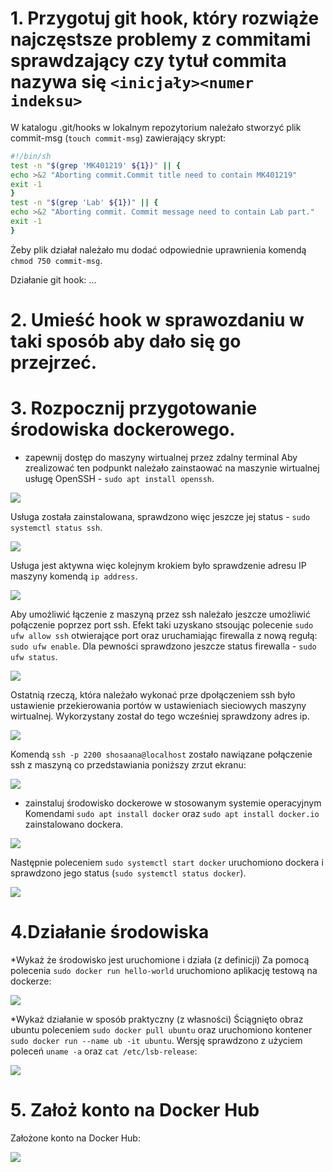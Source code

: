 # 1. Przygotuj git hook, który rozwiąże najczęstsze problemy z commitami sprawdzający czy tytuł commita nazywa się ```<inicjały><numer indeksu>```
W katalogu .git/hooks w lokalnym repozytorium należało stworzyć plik commit-msg (```touch commit-msg```) zawierający skrypt:
```bash
#!/bin/sh
test -n "$(grep 'MK401219' ${1})" || {
echo >&2 "Aborting commit.Commit title need to contain MK401219"
exit -1
}
test -n "$(grep 'Lab' ${1})" || {
echo >&2 "Aborting commit. Commit message need to contain Lab part."
exit -1
}
```
Żeby plik działał należało mu dodać odpowiednie uprawnienia komendą ```chmod 750 commit-msg```.

Działanie git hook:
...

# 2. Umieść hook w sprawozdaniu w taki sposób aby dało się go przejrzeć.
# 3. Rozpocznij przygotowanie środowiska dockerowego.
* zapewnij dostęp do maszyny wirtualnej przez zdalny terminal
Aby zrealizować ten podpunkt należało zainstaować na maszynie wirtualnej usługę OpenSSH - ```sudo apt install openssh```.


![](1.png)


Usługa została zainstalowana, sprawdzono więc jeszcze jej status - ```sudo systemctl status ssh```.


![](2.png)


Usługa jest aktywna więc kolejnym krokiem było sprawdzenie adresu IP maszyny komendą ```ip address```.


![](3.png)


Aby umożliwić łączenie z maszyną przez ssh należało jeszcze umożliwić połączenie poprzez port ssh. Efekt taki uzyskano stsoując polecenie ```sudo ufw allow ssh``` otwierające port oraz uruchamiając firewalla z nową regułą: ```sudo ufw enable```. Dla pewności sprawdzono jeszcze status firewalla - ```sudo ufw status```. 


![](4.png)


Ostatnią rzeczą, która należało wykonać prze dpołączeniem ssh było ustawienie przekierowania portów w ustawieniach sieciowych maszyny wirtualnej. Wykorzystany został do tego wcześniej sprawdzony adres ip.


![](porty.png)


Komendą ```ssh -p 2200 shosaana@localhost``` zostało nawiązane połączenie ssh z maszyną co przedstawiania poniższy zrzut ekranu:


![](pshellok.png)

* zainstaluj środowisko dockerowe w stosowanym systemie operacyjnym
Komendami ```sudo apt install docker``` oraz ```sudo apt install docker.io``` zainstalowano dockera.


![](dockerok.png)


Następnie poleceniem ```sudo systemctl start docker``` uruchomiono dockera i sprawdzono jego status (```sudo systemctl status docker```).


![](docker2.png)


# 4.Działanie środowiska
*Wykaż że środowisko jest uruchomione i działa (z definicji)
Za pomocą polecenia ```sudo docker run hello-world``` uruchomiono aplikację testową na dockerze:


![](dockerhello.png)

*Wykaż działanie w sposób praktyczny (z własności)
Ściągnięto obraz ubuntu poleceniem ```sudo docker pull ubuntu``` oraz uruchomiono kontener ```sudo docker run --name ub -it ubuntu```. Wersję sprawdzono z użyciem poleceń ```uname -a``` oraz ```cat /etc/lsb-release```:


![](docker4.png)


# 5. Założ konto na Docker Hub
Założone konto na Docker Hub:


![](dockerhub.png)

